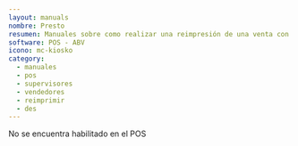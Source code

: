 ```yaml
---
layout: manuals
nombre: Presto
resumen: Manuales sobre como realizar una reimpresión de una venta con Presto en el equipo POS.
software: POS - ABV
icono: mc-kiosko
category:
  - manuales
  - pos
  - supervisores
  - vendedores
  - reimprimir
  - des
---
```

No se encuentra habilitado en el POS